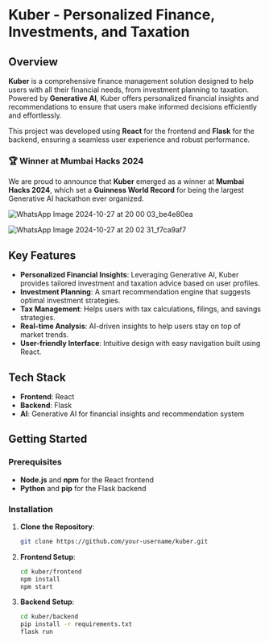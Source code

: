 # Kuber - Personalized Finance, Investments, and Taxation


## Overview

**Kuber** is a comprehensive finance management solution designed to help users with all their financial needs, from investment planning to taxation. Powered by **Generative AI**, Kuber offers personalized financial insights and recommendations to ensure that users make informed decisions efficiently and effortlessly.

This project was developed using **React** for the frontend and **Flask** for the backend, ensuring a seamless user experience and robust performance.

### 🏆 **Winner at Mumbai Hacks 2024**

We are proud to announce that **Kuber** emerged as a winner at **Mumbai Hacks 2024**, which set a **Guinness World Record** for being the largest Generative AI hackathon ever organized.

![WhatsApp Image 2024-10-27 at 20 00 03_be4e80ea](https://github.com/user-attachments/assets/8125c111-966f-4c71-930e-c86e013eddd0)

![WhatsApp Image 2024-10-27 at 20 02 31_f7ca9af7](https://github.com/user-attachments/assets/10982c5f-d9e2-4388-a8a6-8c5eaf6b7234)


## Key Features

- **Personalized Financial Insights**: Leveraging Generative AI, Kuber provides tailored investment and taxation advice based on user profiles.
- **Investment Planning**: A smart recommendation engine that suggests optimal investment strategies.
- **Tax Management**: Helps users with tax calculations, filings, and savings strategies.
- **Real-time Analysis**: AI-driven insights to help users stay on top of market trends.
- **User-friendly Interface**: Intuitive design with easy navigation built using React.

## Tech Stack

- **Frontend**: React
- **Backend**: Flask
- **AI**: Generative AI for financial insights and recommendation system

## Getting Started

### Prerequisites

- **Node.js** and **npm** for the React frontend
- **Python** and **pip** for the Flask backend

### Installation

1. **Clone the Repository**:
   ```bash
   git clone https://github.com/your-username/kuber.git
   ```

2. **Frontend Setup**:
   ```bash
   cd kuber/frontend
   npm install
   npm start
   ```

3. **Backend Setup**:
   ```bash
   cd kuber/backend
   pip install -r requirements.txt
   flask run
   ```


